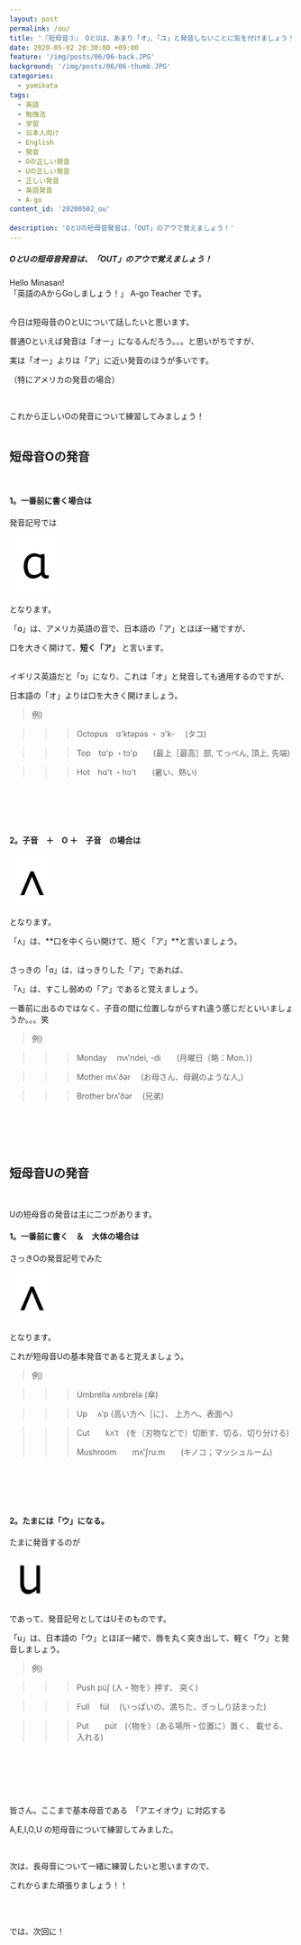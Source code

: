 ```yaml
---
layout: post
permalink: /ou/
title: '『短母音③』　OとUは、あまり「オ」、「ユ」と発音しないことに気を付けましょう！'
date: 2020-05-02 20:30:00 +09:00
feature: '/img/posts/06/06-back.JPG'
background: '/img/posts/06/06-thumb.JPG'
categories:
  - yomikata
tags:
  - 英語
  - 勉強法
  - 学習
  - 日本人向け
  - English
  - 発音
  - Oの正しい発音
  - Uの正しい発音
  - 正しい発音
  - 英語発音
  - A-go
content_id: '20200502_ou'

description: 'OとUの短母音発音は、「OUT」のアウで覚えましょう！'
---
```


##### OとUの短母音発音は、「OUT」のアウで覚えましょう！
Hello Minasan!  <br>
「英語のAからGoしましょう！」 A-go Teacher です。<br><br>



今日は短母音のOとUについて話したいと思います。<br>

普通Oといえば発音は「オー」になるんだろう。。。と思いがちですが、

実は「オー」よりは「ア」に近い発音のほうが多いです。

（特にアメリカの発音の場合）

<br>

これから正しいOの発音について練習してみましょう！<br><br>

## 短母音Oの発音



<br>

#### 1。一番前に書く場合は

発音記号では

 ![o1](/img/posts/06/o1.JPG)

となります。



「ɑ」は、アメリカ英語の音で、日本語の「ア」とほぼ一緒ですが、

口を大きく開けて、**短く「ア」** と言います。<br><br>

イギリス英語だと「ɔ」になり、これは「オ」と発音しても通用するのですが、

日本語の「オ」よりは口を大きく開けましょう。



> 例)

>>> Octopus　ɑ'ktəpəs ・ ɔ'k-　 (タコ)　　

>>> Top　tɑ'p ・tɔ'p　　(最上［最高］部, てっぺん, 頂上, 先端)　　　

>>> Hot　hɑ't ・hɔ't　　(暑い、熱い)



<br><br><br><br>





#### 2。子音　＋　O ＋　子音　の場合は



 ![o2](/img/posts/06/o2.JPG)

となります。



「ʌ」は、**口を中くらい開けて、短く「ア」**と言いましょう。<br><br>

さっきの「ɑ」は、はっきりした「ア」であれば、

「ʌ」は、すこし弱めの「ア」であると覚えましょう。



一番前に出るのではなく、子音の間に位置しながらすれ違う感じだといいましょうか。。。笑



> 例)

>>> Monday　 mʌ'ndei, -di　　(月曜日（略：Mon.）)

>>> Mother     mʌ'ðər  　(お母さん、母親のような人,)

>>> Brother     brʌ'ðər　 (兄弟)



<br><br><br><br>

## 短母音Uの発音

<br>

Uの短母音の発音は主に二つがあります。



#### 1。一番前に書く　＆　大体の場合は



さっきOの発音記号でみた

![o2 u1](/img/posts/06/o2.JPG)

となります。

これが短母音Uの基本発音であると覚えましょう。



> 例)

>>> Umbrella   ʌmbrélə  (傘)

>>> Up    　ʌ'p (高い方へ［に］、 上方へ、表面へ)

>>> Cut　　kʌ't　(を（刃物などで）切断す、切る、切り分ける)
>>>
>>> Mushroom　　mʌ'ʃruːm　　(キノコ；マッシュルーム)

<br><br><br><br>

#### 2。たまには「ウ」になる。



たまに発音するのが

![u2](/img/posts/06/u2.JPG)

であって、発音記号としてはUそのものです。

「u」は、日本語の「ウ」とほぼ一緒で、唇を丸く突き出して、軽く「ウ」と発音しましょう。





> 例)

>>> Push   púʃ   (人・物を〉押す、 突く)

>>> Full   　fúl　 (いっぱいの、満ちた、ぎっしり詰まった)

>>> Put　　pút　(〈物を〉（ある場所・位置に）置く、 載せる、入れる)

<br>

<br><br><br>

皆さん。ここまで基本母音である　「アエイオウ」に対応する

A,E,I,O,U の短母音について練習してみました。

<br>

次は、長母音について一緒に練習したいと思いますので、

これからまた頑張りましょう！！

<br><br>

では、次回に！
